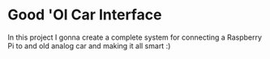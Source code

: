 # Good 'Ol Car Interface
In this project I gonna create a complete system for connecting a Raspberry Pi to and old analog car and making it all smart :)
